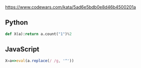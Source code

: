 https://www.codewars.com/kata/5ad6e5bdb0e8d46b4500201a

## Python
```python
def X(a):return a.count("1")%2
```

## JavaScript
```js
X=a=>eval(a.replace(/ /g, '^'))
```